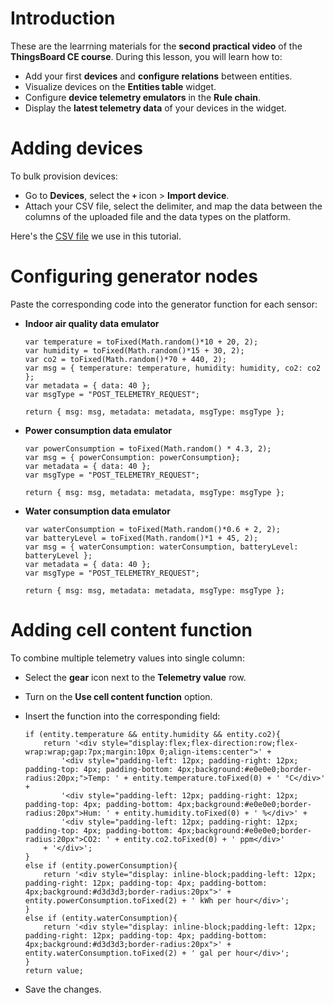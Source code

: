 # Introduction

These are the learrning materials for the **second practical video** of the **ThingsBoard CE course**. 
During this lesson, you will learn how to:
- Add your first **devices** and **configure relations** between entities.
- Visualize devices on the **Entities table** widget.
- Configure **device telemetry emulators** in the **Rule chain**.
- Display the **latest telemetry data** of your devices in the widget. 

# Adding devices

To bulk provision devices:
- Go to **Devices**, select the **`+`** icon > **Import device**.
- Attach your CSV file, select the delimiter, and map the data between the columns of the uploaded file and the data types on the platform.
  
Here's the [CSV file](resources/devices.csv) we use in this tutorial. 

# Configuring generator nodes

Paste the corresponding code into the generator function for each sensor:

- **Indoor air quality data emulator**
  
    ```
    var temperature = toFixed(Math.random()*10 + 20, 2);
    var humidity = toFixed(Math.random()*15 + 30, 2);
    var co2 = toFixed(Math.random()*70 + 440, 2);
    var msg = { temperature: temperature, humidity: humidity, co2: co2 };
    var metadata = { data: 40 };
    var msgType = "POST_TELEMETRY_REQUEST";
    
    return { msg: msg, metadata: metadata, msgType: msgType };
    ```
- **Power consumption data emulator**
  
    ```
    var powerConsumption = toFixed(Math.random() * 4.3, 2);
    var msg = { powerConsumption: powerConsumption};
    var metadata = { data: 40 };
    var msgType = "POST_TELEMETRY_REQUEST";

    return { msg: msg, metadata: metadata, msgType: msgType };
    ```
- **Water consumption data emulator**
  
    ```
    var waterConsumption = toFixed(Math.random()*0.6 + 2, 2);
    var batteryLevel = toFixed(Math.random()*1 + 45, 2);
    var msg = { waterConsumption: waterConsumption, batteryLevel: batteryLevel };
    var metadata = { data: 40 };
    var msgType = "POST_TELEMETRY_REQUEST";

    return { msg: msg, metadata: metadata, msgType: msgType };
    ```

# Adding cell content function

To combine multiple telemetry values into single column:

- Select the **gear** icon next to the **Telemetry value** row.
- Turn on the **Use cell content function** option.
- Insert the function into the corresponding field:

    ```
    if (entity.temperature && entity.humidity && entity.co2){
        return '<div style="display:flex;flex-direction:row;flex-wrap:wrap;gap:7px;margin:10px 0;align-items:center">' +  
            '<div style="padding-left: 12px; padding-right: 12px; padding-top: 4px; padding-bottom: 4px;background:#e0e0e0;border-radius:20px;">Temp: ' + entity.temperature.toFixed(0) + ' °C</div>' + 
            '<div style="padding-left: 12px; padding-right: 12px; padding-top: 4px; padding-bottom: 4px;background:#e0e0e0;border-radius:20px">Hum: ' + entity.humidity.toFixed(0) + ' %</div>' + 
            '<div style="padding-left: 12px; padding-right: 12px; padding-top: 4px; padding-bottom: 4px;background:#e0e0e0;border-radius:20px">CO2: ' + entity.co2.toFixed(0) + ' ppm</div>'
        + '</div>';
    }
    else if (entity.powerConsumption){
        return '<div style="display: inline-block;padding-left: 12px; padding-right: 12px; padding-top: 4px; padding-bottom: 4px;background:#d3d3d3;border-radius:20px">' + entity.powerConsumption.toFixed(2) + ' kWh per hour</div>';
    }
    else if (entity.waterConsumption){
        return '<div style="display: inline-block;padding-left: 12px; padding-right: 12px; padding-top: 4px; padding-bottom: 4px;background:#d3d3d3;border-radius:20px">' + entity.waterConsumption.toFixed(2) + ' gal per hour</div>';
    }
    return value;
    ```
- Save the changes.
